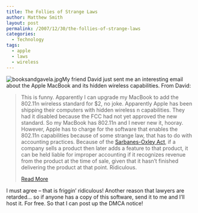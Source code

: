 ```yaml
---
title: The Follies of Strange Laws
author: Matthew Smith
layout: post
permalink: /2007/12/30/the-follies-of-strange-laws
categories:
  - Technology
tags:
  - apple
  - laws
  - wireless
---
```

<img src="http://digivation.net/wp-content/uploads/2007/12/booksandgavela.thumbnail.jpg" class="right" alt="booksandgavela.jpg" />My friend David just sent me an interesting email about the Apple MacBook and its hidden wireless capabilities. From David:

> This is funny. Apparently I can upgrade my MacBook to add the 802.11n wireless standard for $2, no joke. Apparently Apple has been shipping their computers with hidden wireless n capabilities. They had it disabled because the FCC had not yet approved the new standard. So my MacBook has 802.11n and I never new it, hooray. However, Apple has to charge for the software that enables the 802.11n capabilities because of some strange law, that has to do with accounting practices. Because of the [Sarbanes-Oxley Act][1], if a company sells a product then later adds a feature to that product, it can be held liable for improper accounting if it recognizes revenue from the product at the time of sale, given that it hasn&#8217;t finished delivering the product at that point. Ridiculous.
> 
> [Read More][2]

I must agree &#8211; that is friggin&#8217; ridiculous! Another reason that lawyers are retarded&#8230; so if anyone has a copy of this software, send it to me and I&#8217;ll host it. For free. So that I can post up the DMCA notice!

 [1]: http://en.wikipedia.org/wiki/Sarbanes-Oxley_Act
 [2]: http://store.apple.com/1-800-MY-APPLE/WebObjects/AppleStore.woa/wa/RSLID?mco=1375E18&fnode=home/shop_mac/software&nplm=D4141ZM/A#overview